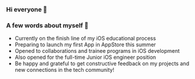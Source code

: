 ### Hi everyone 👋
### A few words about myself 🦊

- Currently on the finish line of my iOS educational process
- Preparing to launch my first App in AppStore this summer
- Opened to collaborations and trainee programs in iOS development
- Also opened for the full-time Junior iOS engineer position
- Be happy and grateful to get constructive feedback on my projects and new connections in the tech community!
